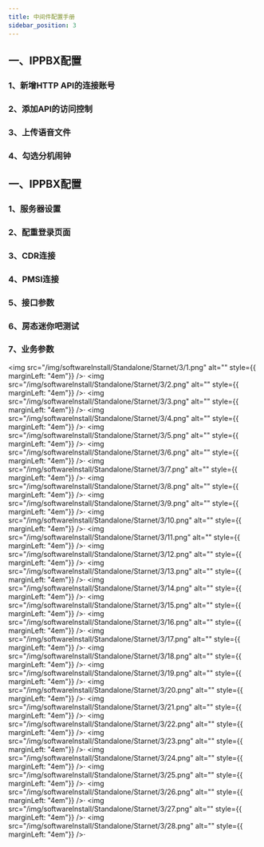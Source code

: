 ```yaml
---
title: 中间件配置手册
sidebar_position: 3
---
```

## 一、IPPBX配置
### 1、新增HTTP API的连接账号



### 2、添加API的访问控制



### 3、上传语音文件




### 4、勾选分机闹钟



## 一、IPPBX配置
### 1、服务器设置



### 2、配重登录页面



### 3、CDR连接




### 4、PMSI连接



### 5、接口参数



### 6、房态迷你吧测试



### 7、业务参数




<img src="/img/softwareInstall/Standalone/Starnet/3/1.png" alt="" style={{ marginLeft: "4em"}} />·
<img src="/img/softwareInstall/Standalone/Starnet/3/2.png" alt="" style={{ marginLeft: "4em"}} />·
<img src="/img/softwareInstall/Standalone/Starnet/3/3.png" alt="" style={{ marginLeft: "4em"}} />·
<img src="/img/softwareInstall/Standalone/Starnet/3/4.png" alt="" style={{ marginLeft: "4em"}} />·
<img src="/img/softwareInstall/Standalone/Starnet/3/5.png" alt="" style={{ marginLeft: "4em"}} />·
<img src="/img/softwareInstall/Standalone/Starnet/3/6.png" alt="" style={{ marginLeft: "4em"}} />·
<img src="/img/softwareInstall/Standalone/Starnet/3/7.png" alt="" style={{ marginLeft: "4em"}} />·
<img src="/img/softwareInstall/Standalone/Starnet/3/8.png" alt="" style={{ marginLeft: "4em"}} />·
<img src="/img/softwareInstall/Standalone/Starnet/3/9.png" alt="" style={{ marginLeft: "4em"}} />·
<img src="/img/softwareInstall/Standalone/Starnet/3/10.png" alt="" style={{ marginLeft: "4em"}} />·
<img src="/img/softwareInstall/Standalone/Starnet/3/11.png" alt="" style={{ marginLeft: "4em"}} />·
<img src="/img/softwareInstall/Standalone/Starnet/3/12.png" alt="" style={{ marginLeft: "4em"}} />·
<img src="/img/softwareInstall/Standalone/Starnet/3/13.png" alt="" style={{ marginLeft: "4em"}} />·
<img src="/img/softwareInstall/Standalone/Starnet/3/14.png" alt="" style={{ marginLeft: "4em"}} />·
<img src="/img/softwareInstall/Standalone/Starnet/3/15.png" alt="" style={{ marginLeft: "4em"}} />·
<img src="/img/softwareInstall/Standalone/Starnet/3/16.png" alt="" style={{ marginLeft: "4em"}} />·
<img src="/img/softwareInstall/Standalone/Starnet/3/17.png" alt="" style={{ marginLeft: "4em"}} />·
<img src="/img/softwareInstall/Standalone/Starnet/3/18.png" alt="" style={{ marginLeft: "4em"}} />·
<img src="/img/softwareInstall/Standalone/Starnet/3/19.png" alt="" style={{ marginLeft: "4em"}} />·
<img src="/img/softwareInstall/Standalone/Starnet/3/20.png" alt="" style={{ marginLeft: "4em"}} />·
<img src="/img/softwareInstall/Standalone/Starnet/3/21.png" alt="" style={{ marginLeft: "4em"}} />·
<img src="/img/softwareInstall/Standalone/Starnet/3/22.png" alt="" style={{ marginLeft: "4em"}} />·
<img src="/img/softwareInstall/Standalone/Starnet/3/23.png" alt="" style={{ marginLeft: "4em"}} />·
<img src="/img/softwareInstall/Standalone/Starnet/3/24.png" alt="" style={{ marginLeft: "4em"}} />·
<img src="/img/softwareInstall/Standalone/Starnet/3/25.png" alt="" style={{ marginLeft: "4em"}} />·
<img src="/img/softwareInstall/Standalone/Starnet/3/26.png" alt="" style={{ marginLeft: "4em"}} />·
<img src="/img/softwareInstall/Standalone/Starnet/3/27.png" alt="" style={{ marginLeft: "4em"}} />·
<img src="/img/softwareInstall/Standalone/Starnet/3/28.png" alt="" style={{ marginLeft: "4em"}} />·